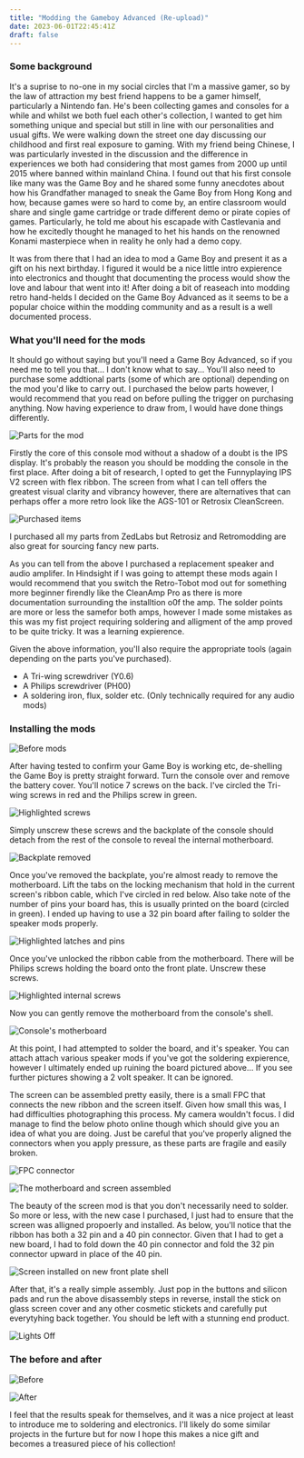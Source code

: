 ```yaml
---
title: "Modding the Gameboy Advanced (Re-upload)"
date: 2023-06-01T22:45:41Z
draft: false
---
```


### Some background
It's a suprise to no-one in my social circles that I'm a massive gamer, so by the law of attraction my best friend happens to be a gamer himself, particularly a Nintendo fan. He's been collecting games and consoles for a while and whilst we both fuel each other's collection, I wanted to get him something unique and special but still in line with our personalities and usual gifts. We were walking down the street one day discussing our childhood and first real exposure to gaming. With my friend being Chinese, I was particularly invested in the discussion and the difference in experiences we both had considering that most games from 2000 up until 2015 where banned within mainland China. I found out that his first console like many was the Game Boy and he shared some funny anecdotes about how his Grandfather managed to sneak the Game Boy from Hong Kong and how, because games were so hard to come by, an entire classroom would share and single game cartridge or trade different demo or pirate copies of games. Particularly, he told me about his escapade with Castlevania and how he excitedly thought he managed to het his hands on the renowned Konami masterpiece when in reality he only had a demo copy.

It was from there that I had an idea to mod a Game Boy and present it as a gift on his next birthday. I figured it would be a nice little intro expierence into electronics and thought that documenting the process would show the love and labour that went into it! After doing a bit of reaseach into modding retro hand-helds I decided on the Game Boy Advanced as it seems to be a popular choice within the modding community and as a result is a well documented process.  

### What you'll need for the mods
It should go without saying but you'll need a Game Boy Advanced, so if you need me to tell you that... I don't know what to say... You'll also need to purchase some addtional parts (some of which are optional) depending on the mod you'd like to carry out. I purchased the below parts however, I would recommend that you read on before pulling the trigger on purchasing anything. Now having experience to draw from, I would have done things differently.

![Parts for the mod](images/moddedGB/BagParts.JPG)

Firstly the core of this console mod without a shadow of a doubt is the IPS display. It's probably the reason you should be modding the console in the first place. After doing a bit of research, I opted to get the Funnyplaying IPS V2 screen with flex ribbon. The screen from what I can tell offers the greatest visual clarity and vibrancy however, there are alternatives that can perhaps offer a more retro look like the AGS-101 or Retrosix CleanScreen.

![Purchased items](images/Parts.png)

I purchased all my parts from ZedLabs but Retrosiz and Retromodding are also great for sourcing fancy new parts.

As you can tell from the above I purchased a replacement speaker and audio amplifer. In Hindsight if I was going to attempt these mods again I would recommend that you switch the Retro-Tobot mod out for something more beginner firendly like the CleanAmp Pro as there is more documentation surrounding the installtion o0f the amp. The solder points are more or less the samefor both amps, however I made some mistakes as this was my fist project requiring soldering and alligment of the amp proved to be quite tricky. It was a learning expierence.

Given the above information, you'll also require the appropriate tools (again depending on the parts you've purchased).

* A Tri-wing screwdriver (Y0.6)
* A Philips screwdriver (PH00)
* A soldering iron, flux, solder etc. (Only technically required for any audio mods)

### Installing the mods

![Before mods](images/BeforePhoto.JPG)

After having tested to confirm your Game Boy is working etc, de-shelling the Game Boy is pretty straight forward. Turn the console over and remove the battery cover. You'll notice 7 screws on the back. I've circled the Tri-wing screws in red and the Philips screw in green.

![Highlighted screws](images/HighlightedScrews.JPG)

Simply unscrew these screws and the backplate of the console should detach from the rest of the console to reveal the internal motherboard.

![Backplate removed](images/BPremoved2.JPG)

Once you've removed the backplate, you're almost ready to remove the motherboard. Lift the tabs on the locking mechanism that hold in the current screen's ribbon cable, which I've circled in red below. Also take note of the number of pins your board has, this is usually printed on the board (circled in green). I ended up having to use a 32 pin board after failing to solder the speaker mods properly.

![Highlighted latches and pins](images/HighlightedLatches.png)

Once you've unlocked the ribbon cable from the motherboard. There will be Philips screws holding the board onto the front plate. Unscrew these screws.

![Highlighted internal screws](images/MBscrews.png)

Now you can gently remove the motherboard from the console's shell.

![Console's motherboard](images/Motherboard.JPG)

At this point, I had attempted to solder the board, and it's speaker. You can attach attach various speaker mods if you've got the soldering expierence, however I ultimately ended up ruining the board pictured above... If you see further pictures showing a 2 volt speaker. It can be ignored.

The screen can be assembled pretty easily, there is a small FPC that connects the new ribbon and the screen itself. Given how small this was, I had difficulties photographing this process. My camera wouldn't focus. I did manage to find the below photo online though which should give you an idea of what you are doing. Just be careful that you've properly aligned the connectors when you apply pressure, as these parts are fragile and easily broken.

![FPC connector](images/FPC.png)

![The motherboard and screen assembled](images/MBandIPS.JPG)

The beauty of the screen mod is that you don't necessarily need to solder. So more or less, with the new case I purchased, I just had to ensure that the screen was alligned propoerly and installed. As below, you'll notice that the ribbon has both a 32 pin and a 40 pin connector. Given that I had to get a new board, I had to fold down the 40 pin connector and fold the 32 pin connector upward in place of the 40 pin.

![Screen installed on new front plate shell](images/ShellIPSInstalled.JPG)

After that, it's a really simple assembly. Just pop in the buttons and silicon pads and run the above disassembly steps in reverse, install the stick on glass screen cover and any other cosmetic stickets and carefully put everytyhing back together. You should be left with a stunning end product.

![Lights Off](images/LightsOff.JPG)

### The before and after

![Before](images/OriginalScreen.JPG)

![After](images/AfterPhoto.JPG)

I feel that the results speak for themselves, and it was a nice project at least to introduce me to soldering and electronics. I'll likely do some similar projects in the furture but for now I hope this makes a nice gift and becomes a treasured piece of his collection! 